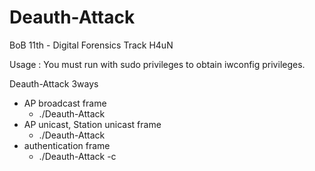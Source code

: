 # Deauth-Attack

BoB 11th - Digital Forensics Track
H4uN

Usage : 
You must run with sudo privileges to obtain iwconfig privileges.

Deauth-Attack 3ways
 - AP broadcast frame
    - ./Deauth-Attack <interface> <ap mac>
 - AP unicast, Station unicast frame
    - ./Deauth-Attack <interface> <ap mac> <station mac>
 - authentication frame
    - ./Deauth-Attack <interface> <ap mac> <station mac> -c